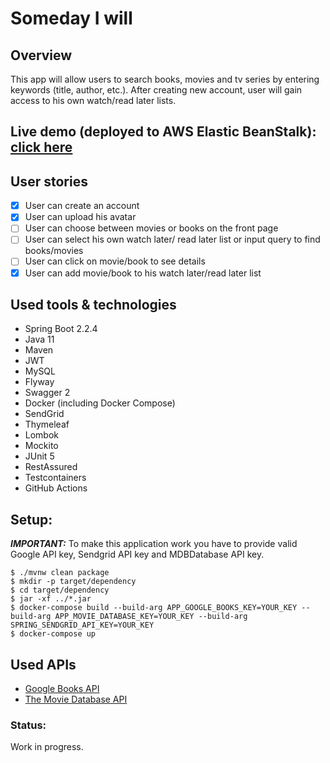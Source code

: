 # **Someday I will**

## Overview
This app will allow users to search books, movies and tv series by entering keywords (title, author, etc.).
After creating new account, user will gain access to his own watch/read later lists.

## Live demo (deployed to AWS Elastic BeanStalk): [click here](http://somedayiwill-env.eba-3hdq2v4t.us-west-2.elasticbeanstalk.com/swagger-ui.html#/)

## User stories
 - [x] User can create an account
 - [x] User can upload his avatar
 - [ ] User can choose between movies or books on the front page
 - [ ] User can select his own watch later/ read later list or input query to find books/movies
 - [ ] User can click on movie/book to see details
 - [x] User can add movie/book to his watch later/read later list

## Used tools & technologies
* Spring Boot 2.2.4
* Java 11
* Maven
* JWT
* MySQL
* Flyway
* Swagger 2
* Docker (including Docker Compose)
* SendGrid
* Thymeleaf
* Lombok
* Mockito
* JUnit 5
* RestAssured
* Testcontainers
* GitHub Actions


## Setup:
***IMPORTANT:*** To make this application work you have to provide valid Google API key, Sendgrid API key and MDBDatabase API key.

```
$ ./mvnw clean package
$ mkdir -p target/dependency
$ cd target/dependency
$ jar -xf ../*.jar
$ docker-compose build --build-arg APP_GOOGLE_BOOKS_KEY=YOUR_KEY --build-arg APP_MOVIE_DATABASE_KEY=YOUR_KEY --build-arg SPRING_SENDGRID_API_KEY=YOUR_KEY
$ docker-compose up
```

## Used APIs
* [Google Books API](https://developers.google.com/books)
* [The Movie Database API](https://developers.themoviedb.org/3/genres/get-tv-list)


### Status:
Work in progress. 
